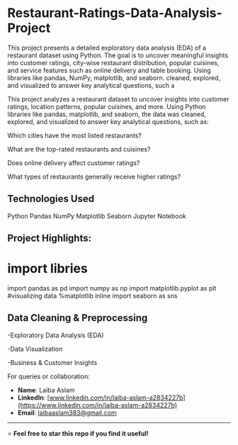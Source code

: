 # Restaurant-Ratings-Data-Analysis-Project
This project presents a detailed exploratory data analysis (EDA) of a restaurant dataset using Python. The goal is to uncover meaningful insights into customer ratings, city-wise restaurant distribution, popular cuisines, and service features such as online delivery and table booking.  Using libraries like pandas, NumPy, matplotlib, and seaborn.
cleaned, explored, and visualized to answer key analytical questions, such a

This project analyzes a restaurant dataset to uncover insights into customer ratings, location patterns, popular cuisines, and more. Using Python libraries like pandas, matplotlib, and seaborn, the data was cleaned, explored, and visualized to answer key analytical questions, such as:

Which cities have the most listed restaurants?

What are the top-rated restaurants and cuisines?

Does online delivery affect customer ratings?

What types of restaurants generally receive higher ratings?


## Technologies Used
Python
Pandas
NumPy
Matplotlib
Seaborn
Jupyter Notebook
## Project Highlights:
# import libries
import pandas as pd
import numpy as np 
import matplotlib.pyplot as plt #visualizing data
%matplotlib inline
import seaborn as sns
## Data Cleaning & Preprocessing

-Exploratory Data Analysis (EDA)

-Data Visualization

-Business & Customer Insights

For queries or collaboration:

- **Name**: Laiba Aslam  
- **LinkedIn**: [www.linkedin.com/in/laiba-aslam-a2834227b](https://www.linkedin.com/in/laiba-aslam-a2834227b)  
- **Email**: laibaaslam383@gmail.com  

---

⭐ **Feel free to star this repo if you find it useful!**
